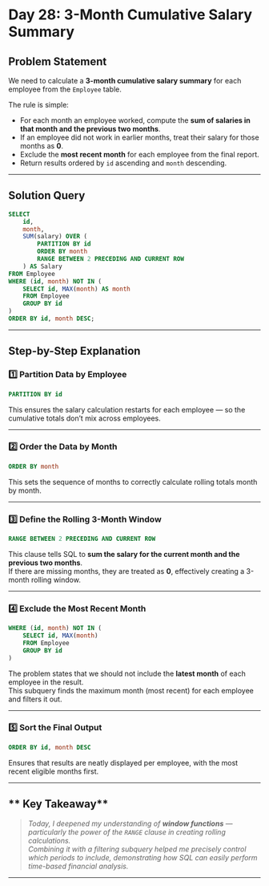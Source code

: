 # Day 28: 3-Month Cumulative Salary Summary

## **Problem Statement**
We need to calculate a **3-month cumulative salary summary** for each employee from the `Employee` table.

The rule is simple:
- For each month an employee worked, compute the **sum of salaries in that month and the previous two months**.  
- If an employee did not work in earlier months, treat their salary for those months as **0**.  
- Exclude the **most recent month** for each employee from the final report.  
- Return results ordered by `id` ascending and `month` descending.

---

## **Solution Query**
```sql
SELECT 
    id,
    month,
    SUM(salary) OVER (
        PARTITION BY id 
        ORDER BY month 
        RANGE BETWEEN 2 PRECEDING AND CURRENT ROW
    ) AS Salary
FROM Employee
WHERE (id, month) NOT IN (
    SELECT id, MAX(month) AS month 
    FROM Employee 
    GROUP BY id
)
ORDER BY id, month DESC;
```

---

## **Step-by-Step Explanation**

###  1️⃣ Partition Data by Employee
```sql
PARTITION BY id
```
This ensures the salary calculation restarts for each employee — so the cumulative totals don’t mix across employees.

---

###  2️⃣ Order the Data by Month
```sql
ORDER BY month
```
This sets the sequence of months to correctly calculate rolling totals month by month.

---

###  3️⃣ Define the Rolling 3-Month Window
```sql
RANGE BETWEEN 2 PRECEDING AND CURRENT ROW
```
This clause tells SQL to **sum the salary for the current month and the previous two months**.  
If there are missing months, they are treated as **0**, effectively creating a 3-month rolling window.

---

###  4️⃣ Exclude the Most Recent Month
```sql
WHERE (id, month) NOT IN (
    SELECT id, MAX(month)
    FROM Employee
    GROUP BY id
)
```
The problem states that we should not include the **latest month** of each employee in the result.  
This subquery finds the maximum month (most recent) for each employee and filters it out.

---

###  5️⃣ Sort the Final Output
```sql
ORDER BY id, month DESC
```
Ensures that results are neatly displayed per employee, with the most recent eligible months first.


---

## ** Key Takeaway**
> *Today, I deepened my understanding of **window functions** — particularly the power of the `RANGE` clause in creating rolling calculations.  
> Combining it with a filtering subquery helped me precisely control which periods to include, demonstrating how SQL can easily perform time-based financial analysis.*

---
